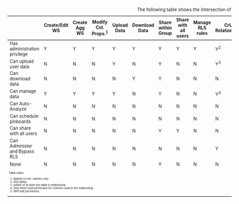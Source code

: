 <table id="matrix" class="wide_table" style="font-size:10px;">
  <caption>The following table shows the intersection of user privilege and ability:</caption>
   <colgroup>
      <col style="width:36%;">
      <col style="width:4%;">
      <col style="width:4%;">
      <col style="width:4%;">
      <col style="width:4%;">
      <col style="width:4%;">
      <col style="width:4%;">
      <col style="width:4%;">
      <col style="width:4%;">
      <col style="width:4%;">
      <col style="width:4%;">
      <col style="width:4%;">
      <col style="width:4%;">
      <col style="width:4%;">
      <col style="width:4%;">
      <col style="width:4%;">
      <col style="width:4%;">
   </colgroup>
   <thead>
      <tr>
         <th>
            <div><span></span></div>
         </th>
         <th class="rotate">
            <div><span>
               Create/Edit WS
               </span>
            </div>
         </th>
         <th class="rotate">
            <div><span>Create Agg WS</span></div>
         </th>
         <th class="rotate">
            <div><span>
               Modify Col. Props.<sup>1</sup>
               </span>
            </div>
         </th>
         <th class="rotate">
            <div><span>Upload Data</span></div>
         </th>
         <th class="rotate">
            <div><span>Download Data</span></div>
         </th>
         <th class="rotate">
            <div><span>Share within Group</span></div>
         </th>
         <th class="rotate">
            <div><span>
               Share with all users
               </span>
            </div>
         </th>
         <th class="rotate">
            <div><span>Manage RLS rules</span></div>
         </th>
         <th class="rotate">
            <div><span>CrUD Relationships</span></div>
         </th>
         <th class="rotate">
            <div><span>Read Relationships</span></div>
         </th>
         <th class="rotate">
            <div><span>
               See Hidden Cols
               </span>
            </div>
         </th>
         <th class="rotate">
            <div><span>
               Join with Upload Data
               </span>
            </div>
         </th>
         <th class="rotate">
            <div><span>Schema Viewer</span></div>
         </th>
         <th class="rotate">
            <div><span>Use Data Connect
               </span>
            </div>
         </th>
         <th class="rotate">
            <div><span>Use Scheduler</span></div>
         </th>
         <th class="rotate">
            <div><span>Use Auto-Analyze</span></div>
         </th>
      </tr>
   </thead>
   <tbody>
      <tr>
         <td>Has administration privilege </td>
         <td>Y</td>
         <td>Y</td>
         <td>Y</td>
         <td>Y</td>
         <td>Y</td>
         <td>Y</td>
         <td>Y</td>
         <td>Y</td>
         <td>Y<sup>2</sup></td>
         <td>Y</td>
         <td>Y</td>
         <td>Y</td>
         <td>Y</td>
         <td>Y</td>
         <td>Y</td>
         <td>Y</td>
      </tr>
      <tr>
         <td>
            <div>Can upload user data</div>
         </td>
         <td>N</td>
         <td>N</td>
         <td>N</td>
         <td>Y</td>
         <td>N</td>
         <td>Y</td>
         <td>N</td>
         <td>N</td>
         <td>
            <div>Y<sup>3</sup></div>
         </td>
         <td>
            <div>Y<sup>4</sup></div>
         </td>
         <td>N</td>
         <td>N</td>
         <td>N</td>
         <td>N</td>
         <td>N</td>
         <td>N</td>
      </tr>
      <tr>
         <td>
            <div>Can download data</div>
         </td>
         <td>N</td>
         <td>N</td>
         <td>N</td>
         <td>N</td>
         <td>Y</td>
         <td>Y</td>
         <td>N</td>
         <td>N</td>
         <td>N</td>
         <td>
            <div>Y<sup>4</sup></div>
         </td>
         <td>N</td>
         <td>N</td>
         <td>N</td>
         <td>N</td>
         <td>N</td>
         <td>N</td>
      </tr>
      <tr>
         <td>
            <div>Can manage data</div>
         </td>
         <td>Y</td>
         <td>Y</td>
         <td>Y</td>
         <td>Y</td>
         <td>N</td>
         <td>Y</td>
         <td>N</td>
         <td>N</td>
         <td>
            <div>Y<sup>4</sup></div>
         </td>
         <td>
            <div>Y<sup>4</sup></div>
         </td>
         <td>
            <div>Y<sup>5</sup></div>
         </td>
         <td>Y</td>
         <td>N</td>
         <td>Y</td>
         <td>N</td>
         <td>N</td>
      </tr>
      <tr>
         <td>
            <div>Can Auto-Analyze</div>
         </td>
         <td>N</td>
         <td>N</td>
         <td>N</td>
         <td>N</td>
         <td>N</td>
         <td>N</td>
         <td>N</td>
         <td>N</td>
         <td>N</td>
         <td>
            <div>Y<sup>4</sup></div>
         </td>
         <td>N</td>
         <td>N</td>
         <td>N</td>
         <td>N</td>
         <td>N</td>
         <td>Y</td>
      </tr>
      <tr>
         <td>Can schedule pinboards</td>
         <td>N</td>
         <td>N</td>
         <td>N</td>
         <td>N</td>
         <td>N</td>
         <td>N</td>
         <td>N</td>
         <td>N</td>
         <td>N</td>
         <td>
            <div>Y<sup>4</sup></div>
         </td>
         <td>N</td>
         <td>N</td>
         <td>N</td>
         <td>N</td>
         <td>Y</td>
         <td>N</td>
      </tr>
      <tr>
         <td>
            <div>Can share with all users</div>
         </td>
         <td>N</td>
         <td>N</td>
         <td>N</td>
         <td>N</td>
         <td>N</td>
         <td>Y</td>
         <td>Y</td>
         <td>N</td>
         <td>N</td>
         <td>
            <div>Y<sup>4</sup></div>
         </td>
         <td>N</td>
         <td>N</td>
         <td>N</td>
         <td>N</td>
         <td>N</td>
         <td>N</td>
      </tr>
      <tr>
         <td>
            <div>Can Administer and Bypass RLS</div>
         </td>
         <td>N</td>
         <td>N</td>
         <td>N</td>
         <td>N</td>
         <td>N</td>
         <td>N</td>
         <td>N</td>
         <td>N</td>
         <td>Y</td>
         <td>N</td>
         <td>N</td>
         <td>N</td>
         <td>N</td>
         <td>N</td>
         <td>N</td>
         <td>N</td>
      </tr>
      <tr>
         <td>None</td>
         <td>N</td>
         <td>N</td>
         <td>N</td>
         <td>N</td>
         <td>N</td>
         <td>Y</td>
         <td>N</td>
         <td>N</td>
         <td>N</td>
         <td>
            <div>Y<sup>4</sup></div>
         </td>
         <td>N</td>
         <td>N</td>
         <td>N</td>
         <td>N</td>
         <td>N</td>
         <td>N</td>
      </tr>
      <tr>
      <td colspan="17" id="widefootnote" style="font-size: 6px;">
        <p>Table notes:</p>
        <ol>
              <li>Applies to non-owners only.</li>
              <li>Any tables.</li>
              <li>Author of at least one table in relationship.</li>
              <li>Only when read permission for columns used in the relationship.</li>
              <li>With edit permission.</li>
        </ol>
      </td>
      </tr>
   </tbody>
</table>

